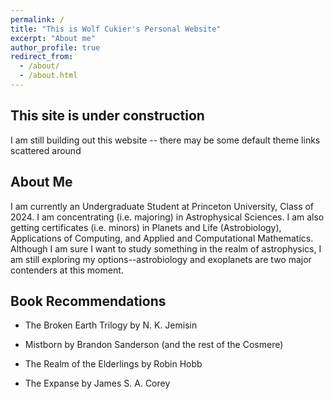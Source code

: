 ```yaml
---
permalink: /
title: "This is Wolf Cukier's Personal Website"
excerpt: "About me"
author_profile: true
redirect_from: 
  - /about/
  - /about.html
---
```


## This site is under construction
I am still building out this website -- there may be some default theme links scattered around

## About Me
I am currently an Undergraduate Student at Princeton University, Class of 2024.  I am concentrating (i.e. majoring) in Astrophysical Sciences.  I am also getting certificates (i.e. minors) in Planets and Life (Astrobiology), Applications of Computing, and Applied and Computational Mathematics.  Although I am sure I want to study something in the realm of astrophysics, I am still exploring my options--astrobiology and exoplanets are two major contenders at this moment.


## Book Recommendations
- The Broken Earth Trilogy by N. K. Jemisin

- Mistborn by Brandon Sanderson (and the rest of the Cosmere)

- The Realm of the Elderlings by Robin Hobb

- The Expanse by James S. A. Corey
